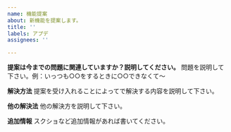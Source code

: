 ```yaml
---
name: 機能提案
about: 新機能を提案します。
title: ''
labels: アプデ
assignees: ''

---
```


<!--
────機能提案をする前に────
1. 同じ提案があるか確認してください。Closedも忘れずに。
2. ヘルプをよく読んでください。
3. 実現可能そうなものを書いてください。
───────────────────────
-->

**提案は今までの問題に関連していますか？説明してください。**
問題を説明して下さい。例：いっつも○○をするときに○○できなくて～

**解決方法**
提案を受け入れることによってで解決する内容を説明して下さい。

**他の解決法**
他の解決方を説明して下さい。

**追加情報**
スクショなど追加情報があれば書いてください。
